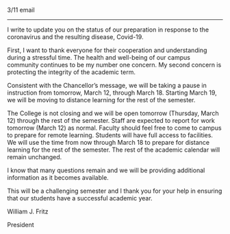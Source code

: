3/11 email

----

I write to update you on the status of our preparation in response to the coronavirus and the resulting disease, Covid-19.



First, I want to thank everyone for their cooperation and understanding during a stressful time. The health and well-being of our campus community continues to be my number one concern. My second concern is protecting the integrity of the academic term.



Consistent with the Chancellor’s message, we will be taking a pause in instruction from tomorrow, March 12, through March 18. Starting March 19, we will be moving to distance learning for the rest of the semester.



The College is not closing and we will be open tomorrow (Thursday, March 12) through the rest of the semester. Staff are expected to report for work tomorrow (March 12) as normal. Faculty should feel free to come to campus to prepare for remote learning. Students will have full access to facilities. We will use the time from now through March 18 to prepare for distance learning for the rest of the semester. The rest of the academic calendar will remain unchanged.



I know that many questions remain and we will be providing additional information as it becomes available.



This will be a challenging semester and I thank you for your help in ensuring that our students have a successful academic year.



William J. Fritz

President
